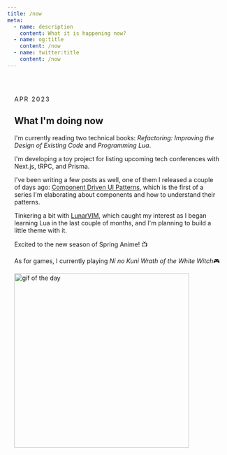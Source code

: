 ```yaml
---
title: /now
meta:
  - name: description
    content: What it is happening now?
  - name: og:title
    content: /now
  - name: twitter:title
    content: /now
---
```


<article class="article">

<time class="time">Apr 2023</time>

# What I'm doing now

I'm currently reading two technical books: <em>Refactoring: Improving the Design of Existing Code</em> and <em>Programming Lua</em>.

I'm developing a toy project for listing upcoming tech conferences with Next.js, tRPC, and Prisma.

I've been writing a few posts as well, one of them I released a couple of days ago: [Component Driven UI Patterns](/articles/component-driven-design), which is the first of a series I'm elaborating about components and how to understand their patterns.

Tinkering a bit with [LunarVIM](https://www.lunarvim.org/), which caught my interest as I began learning Lua in the last couple of months, and I'm planning to build a little theme with it.

Excited to the new season of Spring Anime! 📺 

As for games, I currently playing <em>Ni no Kuni Wrath of the White Witch</em>🎮

<img src="https://media.giphy.com/media/yALcFbrKshfoY/giphy.gif" alt="gif of the day" />
  

</article>

<style scoped>
:global(#app) {
  min-height: 100vh;
  display: flex;
  flex-direction: column;
  justify-content: space-between;
}

.article {
  width: min(100ch, 100% - 2rem);
  margin-left: auto;
  margin-right: auto;
  padding: 2rem 0;
}

.time {
  text-transform: uppercase;
  font-size: var(--text-base);
  letter-spacing: 2px;
  font-family: var(--font-mono);
  color: var(--color-gray-200);
}

.header-anchor {
  opacity: 0;
  position: absolute;
  top: 2px;
  left: -40px;
  transition: opacity 500ms ease-out;
  min-width: 30px;
  min-height: 30px;
}

img {
  object-fit: contain;
  width: min(400px, 100%);
}
</style>
